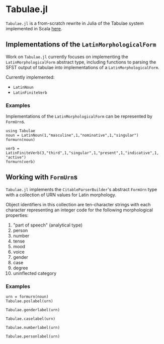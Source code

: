 # Tabulae.jl

`Tabulae.jl` is a from-scratch rewrite in Julia of the Tabulae system implemented in Scala [here](https://github.com/neelsmith/tabulae).


## Implementations of the `LatinMorphologicalForm`

Work on `Tabulae.jl` currently focuses on implementing the `LatinMorphologicalForm` abstract type, including functions to parsing the SFST output of tabulae into implementations of a `LatinMorphologicalForm`.  

Currently implemented:

- `LatinNoun`
- `LatinFiniteVerb`

### Examples

Implementations of the `LatinMorphologicalForm` can be represented by `FormUrn`s.

```@example intro
using Tabulae
noun = LatinNoun(1,"masculine",1,"nominative",1,"singular")
formurn(noun)
```


```@example intro
verb = LatinFiniteVerb(3,"third",1,"singular",1,"present",1,"indicative",1, "active")
formurn(verb)
```
## Working with `FormUrn`s

`Tabulae.jl` implements the `CitableParserBuilder`'s abstract `FormUrn` type with a collection of URN values for Latin morphology.

Object identifiers in this collection are ten-character strings with each character representing an integer code for the following morphological properties:

1. "part of speech" (analytical type)
2. person
3. number
4. tense
5. mood
6. voice
7. gender
8. case
9. degree
10. uninflected category

### Examples


```@example intro
urn = formurn(noun)
Tabulae.poslabel(urn)
```

```@example intro
Tabulae.genderlabel(urn)
```


```@example intro
Tabulae.caselabel(urn)
```


```@example intro
Tabulae.numberlabel(urn)
```

```@example intro
Tabulae.personlabel(urn)
```